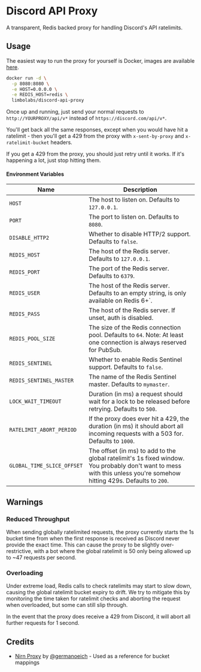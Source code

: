 # Discord API Proxy
A transparent, Redis backed proxy for handling Discord's API ratelimits.

## Usage

The easiest way to run the proxy for yourself is Docker, images are available [here](https://hub.docker.com/r/limbolabs/discord-api-proxy).

```bash
docker run -d \
  -p 8080:8080 \
  -e HOST=0.0.0.0 \
  -e REDIS_HOST=redis \
  limbolabs/discord-api-proxy
```

Once up and running, just send your normal requests to `http://YOURPROXY/api/v*` instead of `https://discord.com/api/v*`.

You'll get back all the same responses, except when you would have hit a ratelimit - then you'll get a 429 from the proxy with `x-sent-by-proxy` and `x-ratelimit-bucket` headers.

If you get a 429 from the proxy, you should just retry until it works. If it's happening a lot, just stop hitting them.

#### Environment Variables
Name | Description
--- | ---
`HOST` | The host to listen on. Defaults to `127.0.0.1`.
`PORT` | The port to listen on. Defaults to `8080`.
`DISABLE_HTTP2` | Whether to disable HTTP/2 support. Defaults to `false`.
`REDIS_HOST` | The host of the Redis server. Defaults to `127.0.0.1`.
`REDIS_PORT` | The port of the Redis server. Defaults to `6379`.
`REDIS_USER` | The host of the Redis server. Defaults to an empty string, is only available on Redis 6+`.
`REDIS_PASS` | The host of the Redis server. If unset, auth is disabled.
`REDIS_POOL_SIZE` | The size of the Redis connection pool. Defaults to `64`. Note: At least one connection is always reserved for PubSub.
`REDIS_SENTINEL` | Whether to enable Redis Sentinel support. Defaults to `false`.
`REDIS_SENTINEL_MASTER` | The name of the Redis Sentinel master. Defaults to `mymaster`.
`LOCK_WAIT_TIMEOUT` | Duration (in ms) a request should wait for a lock to be released before retrying. Defaults to `500`.
`RATELIMIT_ABORT_PERIOD` | If the proxy does ever hit a 429, the duration (in ms) it should abort all incoming requests with a 503 for. Defaults to `1000`.
`GLOBAL_TIME_SLICE_OFFSET` | The offset (in ms) to add to the global ratelimit's 1s fixed window. You probably don't want to mess with this unless you're somehow hitting 429s. Defaults to `200`.
## Warnings

### Reduced Throughput
When sending globally ratelimited requests, the proxy currently starts the 1s bucket time from when the first response is received as Discord never provide the exact time. This can cause the proxy to be slightly over-restrictive, with a bot where the global ratelimit is 50 only being allowed up to ~47 requests per second.

### Overloading
Under extreme load, Redis calls to check ratelimits may start to slow down, causing the global ratelimit bucket expiry to drift. We try to mitigate this by monitoring the time taken for ratelimit checks and aborting the request when overloaded, but some can still slip through.

In the event that the proxy does receive a 429 from Discord, it will abort all further requests for 1 second.

## Credits
  - [Nirn Proxy](https://github.com/germanoeich/nirn-proxy) by [@germanoeich](https://github.com/germanoeich) - Used as a reference for bucket mappings
  
